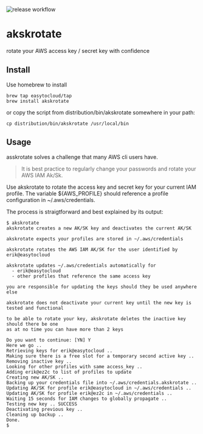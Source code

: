 ![release workflow](https://github.com/easytocloud/akskrotate/actions/workflows/release.yml/badge.svg)

# akskrotate
rotate your AWS access key / secret key with confidence

## Install

Use homebrew to install

```
brew tap easytocloud/tap
brew install akskrotate
```

or copy the script from distribution/bin/akskrotate somewhere in your path:

```
cp distribution/bin/akskrotate /usr/local/bin
```

## Usage
asskrotate solves a challenge that many AWS cli users have.

> It is best practice to regularly change your passwords and rotate your AWS IAM Ak/Sk.

Use akskrotate to rotate the access key and secret key for your current IAM profile.
The variable ${AWS_PROFILE} should reference a profile configuration in ~/.aws/credentials.

The process is straigtforward and best explained by its output:

```
$ akskrotate 
akskrotate creates a new AK/SK key and deactivates the current AK/SK

akskrotate expects your profiles are stored in ~/.aws/credentials

akskrotate rotates the AWS IAM AK/SK for the user identified by erik@easytocloud

akskrotate updates ~/.aws/credentials automatically for
  - erik@easytocloud 
  - other profiles that reference the same access key

you are responsible for updating the keys should they be used anywhere else

akskrotate does not deactivate your current key until the new key is tested and functional

to be able to rotate your key, akskrotate deletes the inactive key should there be one
as at no time you can have more than 2 keys

Do you want to continue: [YN] Y
Here we go ..
Retrieving keys for erik@easytocloud ..
Making sure there is a free slot for a temporary second active key ..
Removing inactive key ..
Looking for other profiles with same access_key ..
Adding erik@ez2c to list of profiles to update
Creating new AK/SK ..
Backing up your credentials file into ~/.aws/credentials.akskrotate ..
Updating AK/SK for profile erik@easytocloud in ~/.aws/credentials ..
Updating AK/SK for profile erik@ez2c in ~/.aws/credentials ..
Waiting 15 seconds for IAM changes to globally propagate ..
Testing new key .. SUCCESS
Deactivating previous key ..
Cleaning up backup ..
Done.
$
```
